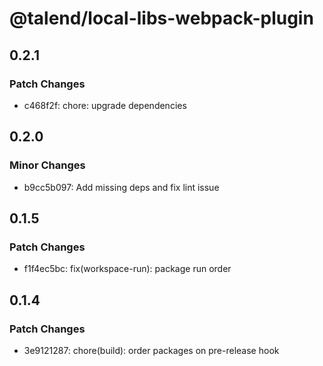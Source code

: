 # @talend/local-libs-webpack-plugin

## 0.2.1

### Patch Changes

- c468f2f: chore: upgrade dependencies

## 0.2.0

### Minor Changes

- b9cc5b097: Add missing deps and fix lint issue

## 0.1.5

### Patch Changes

- f1f4ec5bc: fix(workspace-run): package run order

## 0.1.4

### Patch Changes

- 3e9121287: chore(build): order packages on pre-release hook
